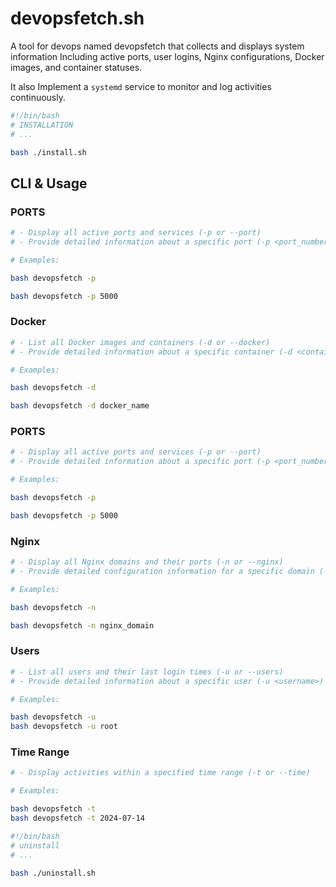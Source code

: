 # devopsfetch.sh
A tool for devops named devopsfetch that collects and displays system information
Including active ports, user logins, Nginx configurations, Docker images, and container statuses. 

It also Implement a `systemd` service to monitor and log activities continuously.

```sh
#!/bin/bash
# INSTALLATION
# ...

bash ./install.sh

```

## CLI & Usage

### PORTS

```sh
# - Display all active ports and services (-p or --port)
# - Provide detailed information about a specific port (-p <port_number>)

# Examples:

bash devopsfetch -p

bash devopsfetch -p 5000
```

### Docker

```sh
# - List all Docker images and containers (-d or --docker)
# - Provide detailed information about a specific container (-d <container_name>)

# Examples:

bash devopsfetch -d

bash devopsfetch -d docker_name
```

### PORTS

```sh
# - Display all active ports and services (-p or --port)
# - Provide detailed information about a specific port (-p <port_number>)

# Examples:

bash devopsfetch -p

bash devopsfetch -p 5000
```

### Nginx

```sh
# - Display all Nginx domains and their ports (-n or --nginx)
# - Provide detailed configuration information for a specific domain (-n <domain>)

# Examples:

bash devopsfetch -n

bash devopsfetch -n nginx_domain
```

### Users

```sh
# - List all users and their last login times (-u or --users)
# - Provide detailed information about a specific user (-u <username>)

# Examples:

bash devopsfetch -u
bash devopsfetch -u root
```

### Time Range

```sh
# - Display activities within a specified time range (-t or --time)

# Examples:

bash devopsfetch -t
bash devopsfetch -t 2024-07-14
```


```sh
#!/bin/bash
# uninstall
# ...

bash ./uninstall.sh

```